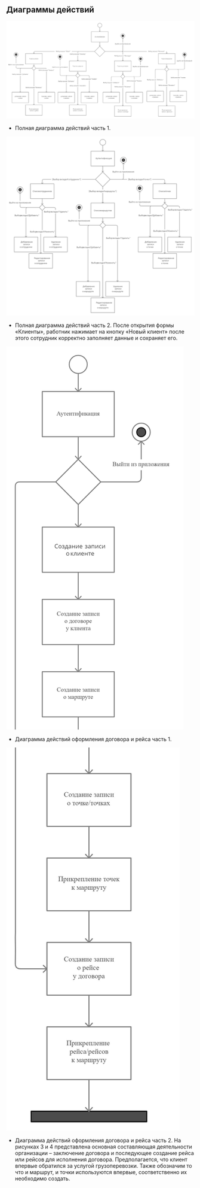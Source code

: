 ## Диаграммы действий
![Диаграмма](diagrams/act1.png)
+ Полная диаграмма действий часть 1.

![Диаграмма](diagrams/act2.png)
+ Полная диаграмма действий часть 2.
После открытия формы «Клиенты», работник нажимает на кнопку «Новый клиент» после этого сотрудник корректно заполняет данные и сохраняет его.

![Диаграмма](diagrams/act3.png)
+ Диаграмма действий оформления договора и рейса часть 1.

![Диаграмма](diagrams/act4.jpg)
+ Диаграмма действий оформления договора и рейса часть 2.
На рисунках 3 и 4 представлена основная составляющая деятельности организации – заключение договора и последующее создание рейса или рейсов для исполнения договора.
Предполагается, что клиент впервые обратился за услугой грузоперевозки. 
Также обозначим то что и маршрут, и точки используются впервые, соответственно их необходимо создать.
